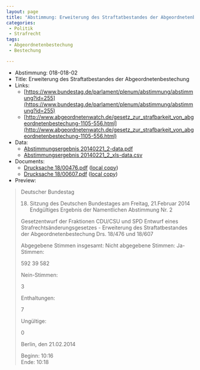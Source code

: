 ```yaml
---
layout: page
title: "Abstimmung: Erweiterung des Straftatbestandes der Abgeordnetenbestechung"
categories:
 - Politik
 - Strafrecht
tags:
 - Abgeordnetenbestechung
 - Bestechung

---
```


* Abstimmung: 018-018-02
* Title: Erweiterung des Straftatbestandes der Abgeordnetenbestechung
* Links: 
    * [https://www.bundestag.de/parlament/plenum/abstimmung/abstimmung?id=255](https://www.bundestag.de/parlament/plenum/abstimmung/abstimmung?id=255)
    * [http://www.abgeordnetenwatch.de/gesetz_zur_strafbarkeit_von_abgeordnetenbestechung-1105-556.html](http://www.abgeordnetenwatch.de/gesetz_zur_strafbarkeit_von_abgeordnetenbestechung-1105-556.html)
* Data: 
    * [Abstimmungsergebnis 20140221_2-data.pdf](/res/abstimmungsliste/20140221_2-data.pdf)
    * [Abstimmungsergebnis 20140221_2_xls-data.csv](/res/abstimmungsliste/analyses/20140221_2_xls-data.csv)
* Documents: 
    * [Drucksache 18/00476.pdf](http://dip21.bundestag.de/dip21/btd/18/004/1800476.pdf) ([local copy](/res/abstimmungsdaten/018-018-02/1800476.pdf))
    * [Drucksache 18/00607.pdf](http://dip21.bundestag.de/dip21/btd/18/006/1800607.pdf) ([local copy](/res/abstimmungsdaten/018-018-02/1800607.pdf))
* Preview: 
> Deutscher Bundestag
> 
> 18. Sitzung des Deutschen Bundestages
> am Freitag, 21.Februar 2014
> Endgültiges Ergebnis der Namentlichen Abstimmung Nr. 2
> 
> Gesetzentwurf der Fraktionen CDU/CSU und SPD
> Entwurf eines Strafrechtsänderungsgesetzes - Erweiterung des Straftatbestandes der
> Abgeordnetenbestechung
> Drs. 18/476 und 18/607
> 
> Abgegebene Stimmen insgesamt:
> Nicht abgegebene Stimmen:
> Ja-Stimmen:
> 
> 592
> 39
> 582
> 
> Nein-Stimmen:
> 
> 3
> 
> Enthaltungen:
> 
> 7
> 
> Ungültige:
> 
> 0
> 
> Berlin, den 21.02.2014
> 
> Beginn: 10:16  
> Ende: 10:18
